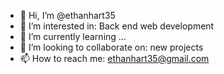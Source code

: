 - 👋 Hi, I’m @ethanhart35
- 👀 I’m interested in: Back end web development
- 🌱 I’m currently learning ...
- 💞️ I’m looking to collaborate on: new projects
- 📫 How to reach me: ethanhart35@gmail.com

<!---
ethanhart35/ethanhart35 is a ✨ special ✨ repository because its `README.md` (this file) appears on your GitHub profile.
You can click the Preview link to take a look at your changes.
--->
